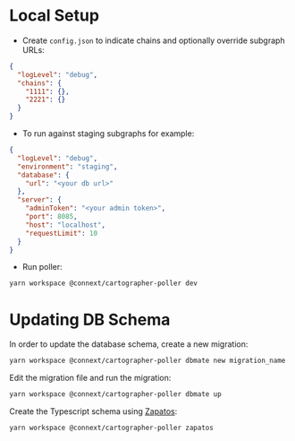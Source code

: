 # Local Setup

- Create `config.json` to indicate chains and optionally override subgraph URLs:

```json
{
  "logLevel": "debug",
  "chains": {
    "1111": {},
    "2221": {}
  }
}
```

- To run against staging subgraphs for example:

```json
{
  "logLevel": "debug",
  "environment": "staging",
  "database": {
    "url": "<your db url>"
  },
  "server": {
    "adminToken": "<your admin token>",
    "port": 8085,
    "host": "localhost",
    "requestLimit": 10
  }
}
```

- Run poller:

```sh
yarn workspace @connext/cartographer-poller dev
```

# Updating DB Schema

In order to update the database schema, create a new migration:

```sh
yarn workspace @connext/cartographer-poller dbmate new migration_name
```

Edit the migration file and run the migration:

```sh
yarn workspace @connext/cartographer-poller dbmate up
```

Create the Typescript schema using [Zapatos](https://jawj.github.io/zapatos/):

```sh
yarn workspace @connext/cartographer-poller zapatos
```

